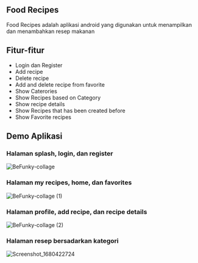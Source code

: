 ## Food Recipes
Food Recipes adalah aplikasi android yang digunakan untuk menampilkan dan menambahkan resep makanan

## Fitur-fitur
- Login dan Register
- Add recipe
- Delete recipe
- Add and delete recipe from favorite
- Show Caterories
- Show Recipes based on Category
- Show recipe details
- Show Recipes that has been created before
- Show Favorite recipes

## Demo Aplikasi
### Halaman splash, login, dan register
![BeFunky-collage](https://user-images.githubusercontent.com/94782135/229340179-9e6e1ea5-9f2a-4ae0-b1de-75534a0c1461.jpg)

### Halaman my recipes, home, dan favorites
![BeFunky-collage (1)](https://user-images.githubusercontent.com/94782135/229340186-5a7ca8e1-d7a5-4e76-a476-69c48fad4673.jpg)

### Halaman profile, add recipe, dan recipe details
![BeFunky-collage (2)](https://user-images.githubusercontent.com/94782135/229340192-5a20f6e5-94f6-489c-8824-a87eb7b11511.jpg)

### Halaman resep bersadarkan kategori
![Screenshot_1680422724](https://user-images.githubusercontent.com/94782135/229340594-b8ffd211-4c11-4f79-922b-7d2dab65e727.png)
